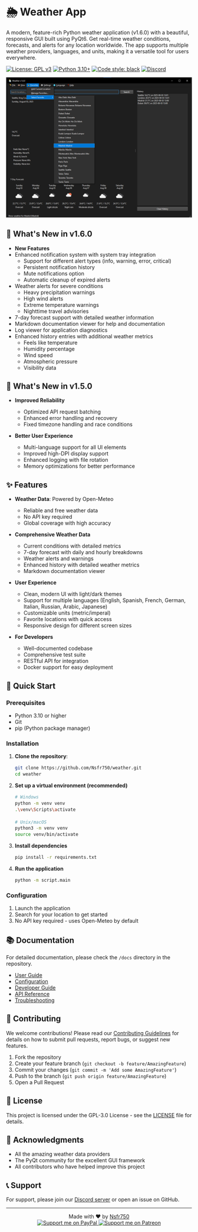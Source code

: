 # 🌦️ Weather App

A modern, feature-rich Python weather application (v1.6.0) with a beautiful, responsive GUI built using PyQt6. Get real-time weather conditions, forecasts, and alerts for any location worldwide. The app supports multiple weather providers, languages, and units, making it a versatile tool for users everywhere.

[![License: GPL v3](https://img.shields.io/badge/License-GPLv3-blue.svg)](https://www.gnu.org/licenses/gpl-3.0)
[![Python 3.10+](https://img.shields.io/badge/python-3.10+-blue.svg)](https://www.python.org/downloads/)
[![Code style: black](https://img.shields.io/badge/code%20style-black-000000.svg)](https://github.com/psf/black)
[![Discord](https://img.shields.io/discord/1234567890123456789?color=7289da&label=Discord&logo=discord&logoColor=white)](https://discord.gg/ryqNeuRYjD)

![Weather App Screenshot](assets/screenshot.png)

## 🚀 What's New in v1.6.0

- **New Features**
- Enhanced notification system with system tray integration
  - Support for different alert types (info, warning, error, critical)
  - Persistent notification history
  - Mute notifications option
  - Automatic cleanup of expired alerts
- Weather alerts for severe conditions
  - Heavy precipitation warnings
  - High wind alerts
  - Extreme temperature warnings
  - Nighttime travel advisories
- 7-day forecast support with detailed weather information
- Markdown documentation viewer for help and documentation
- Log viewer for application diagnostics
- Enhanced history entries with additional weather metrics
  - Feels like temperature
  - Humidity percentage
  - Wind speed
  - Atmospheric pressure
  - Visibility data

## 🚀 What's New in v1.5.0

- **Improved Reliability**
  - Optimized API request batching
  - Enhanced error handling and recovery
  - Fixed timezone handling and race conditions

- **Better User Experience**
  - Multi-language support for all UI elements
  - Improved high-DPI display support
  - Enhanced logging with file rotation
  - Memory optimizations for better performance

## ✨ Features

- **Weather Data**: Powered by Open-Meteo
  - Reliable and free weather data
  - No API key required
  - Global coverage with high accuracy
  
- **Comprehensive Weather Data**
  - Current conditions with detailed metrics
  - 7-day forecast with daily and hourly breakdowns
  - Weather alerts and warnings
  - Enhanced history with detailed weather metrics
  - Markdown documentation viewer

- **User Experience**
  - Clean, modern UI with light/dark themes
  - Support for multiple languages (English, Spanish, French, German, Italian, Russian, Arabic, Japanese)
  - Customizable units (metric/imperal)
  - Favorite locations with quick access
  - Responsive design for different screen sizes

- **For Developers**
  - Well-documented codebase
  - Comprehensive test suite
  - RESTful API for integration
  - Docker support for easy deployment

## 🚀 Quick Start

### Prerequisites

- Python 3.10 or higher
- Git
- pip (Python package manager)

### Installation

1. **Clone the repository**:
   ```bash
   git clone https://github.com/Nsfr750/weather.git
   cd weather
   ```

2. **Set up a virtual environment (recommended)**

   ```bash
   # Windows
   python -m venv venv
   .\venv\Scripts\activate
   
   # Unix/macOS
   python3 -m venv venv
   source venv/bin/activate
   ```

3. **Install dependencies**

   ```bash
   pip install -r requirements.txt
   ```

4. **Run the application**

   ```bash
   python -m script.main
   ```

### Configuration

1. Launch the application
2. Search for your location to get started
3. No API key required - uses Open-Meteo by default

## 📚 Documentation

For detailed documentation, please check the `/docs` directory in the repository.

- [User Guide](docs/usage.md)
- [Configuration](docs/configuration.md)
- [Developer Guide](docs/development.md)
- [API Reference](docs/api.md)
- [Troubleshooting](docs/troubleshooting.md)

## 🤝 Contributing

We welcome contributions! Please read our [Contributing Guidelines](CONTRIBUTING.md) for details on how to submit pull requests, report bugs, or suggest new features.

1. Fork the repository
2. Create your feature branch (`git checkout -b feature/AmazingFeature`)
3. Commit your changes (`git commit -m 'Add some AmazingFeature'`)
4. Push to the branch (`git push origin feature/AmazingFeature`)
5. Open a Pull Request

## 📄 License

This project is licensed under the GPL-3.0 License - see the [LICENSE](LICENSE) file for details.

## 🙏 Acknowledgments

- All the amazing weather data providers
- The PyQt community for the excellent GUI framework
- All contributors who have helped improve this project

## 📞 Support

For support, please join our [Discord server](https://discord.gg/ryqNeuRYjD) or open an issue on GitHub.

---

<div align="center">
  Made with ❤️ by <a href="https://github.com/Nsfr750">Nsfr750</a>
  <br>
  <a href="https://www.paypal.me/3dmega">
    <img src="https://img.shields.io/badge/Support%20me-PayPal-ff5a5f?style=for-the-badge&logo=paypal" alt="Support me on PayPal">
  </a>
  <a href="https://www.patreon.com/Nsfr750">
    <img src="https://img.shields.io/badge/Support%20me-Patreon-FF424D?style=for-the-badge&logo=patreon" alt="Support me on Patreon">
  </a>
</div>
